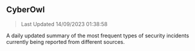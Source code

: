 ## CyberOwl 
> Last Updated 14/09/2023 01:38:58 


A daily updated summary of the most frequent types of security incidents currently being reported from different sources.

